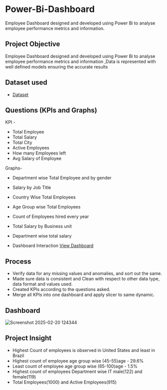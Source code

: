 # Power-Bi-Dashboard
Employee Dashboard designed and developed using Power Bi to analyse employee performance metrics and information.

## Project Objective
Employee Dashboard designed and developed using Power Bi to analyse employee performance metrics and information ,Data is represented with well defined models ensuring the accurate results

## Dataset used
- <a href="https://github.com/Sanketk05/Power-Bi-Dashboard/blob/main/employee%20123%20dataset.xlsx">Dataset</a>

## Questions (KPIs and Graphs)
KPI - 
- Total Employee
- Total Salary
- Total City
- Active Employees
- How many Employees left 
- Avg Salary of Employee

Graphs-
- Department wise Total Employee and by gender
- Salary by Job Title
- Country Wise Total Employees
- Age Group wise Total Employees
- Count of Employees hired every year
- Total Salary by Business unit
- Department wise total salary

- Dashboard Interaction <a href="https://github.com/Sanketk05/Power-Bi-Dashboard/blob/main/Screenshot%202025-02-20%20124344.png">View Dashboard</a>

## Process
- Verify data for any missing values and anomalies, and sort out the same.
- Made sure data is consistent and Clean with respect to other data type, data format and values used.
- Created KPIs according to the questions asked.
- Merge all KPIs into one dashboard and apply slicer to same dynamic.

## Dashboard
![Screenshot 2025-02-20 124344](https://github.com/user-attachments/assets/491bf507-08e8-4480-b3d1-ef5104256d26)

## Project Insight
- Highest Count of employees is observed in United States and least in Brazil
- Highest count of employee age group wise (45-55)age - 29.6%
- Least count of employee age group wise (65-100)age - 1.5%
- Highest count of employees Department wise IT male(122) and female(119)
- Total Employees(1000) and Active Employees(915)

  


